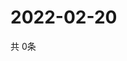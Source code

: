 # 2022-02-20
  共 0条

  <!-- BEGIN -->
  <!-- 最后更新时间Sun Feb 20 2022 14:05:07 GMT+0000 (Coordinated Universal Time) -->
  
  <!-- END -->
  
  
